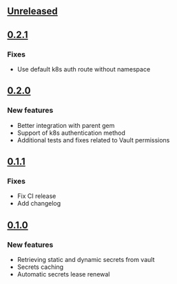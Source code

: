 ## [Unreleased]

## [0.2.1]
### Fixes
- Use default k8s auth route without namespace 

## [0.2.0]
### New features
- Better integration with parent gem
- Support of k8s authentication method
- Additional tests and fixes related to Vault permissions

## [0.1.1]
### Fixes
- Fix CI release
- Add changelog

## [0.1.0]
### New features
- Retrieving static and dynamic secrets from vault
- Secrets caching
- Automatic secrets lease renewal

[Unreleased]: https://github.com/matic-insurance/settings_reader-vault_resolver/compare/0.2.1...HEAD
[0.2.1]: https://github.com/matic-insurance/settings_reader-vault_resolver/commits/0.2.1
[0.2.0]: https://github.com/matic-insurance/settings_reader-vault_resolver/commits/0.2.0
[0.1.1]: https://github.com/matic-insurance/settings_reader-vault_resolver/commits/0.1.1
[0.1.0]: https://github.com/matic-insurance/settings_reader-vault_resolver/commits/0.1.0

